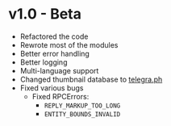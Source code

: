 # v1.0 - Beta

- Refactored the code
- Rewrote most of the modules
- Better error handling
- Better logging
- Multi-language support
- Changed thumbnail database to [telegra.ph](https://telegra.ph/)
- Fixed various bugs
    - Fixed RPCErrors:
        - `REPLY_MARKUP_TOO_LONG`
        - `ENTITY_BOUNDS_INVALID`